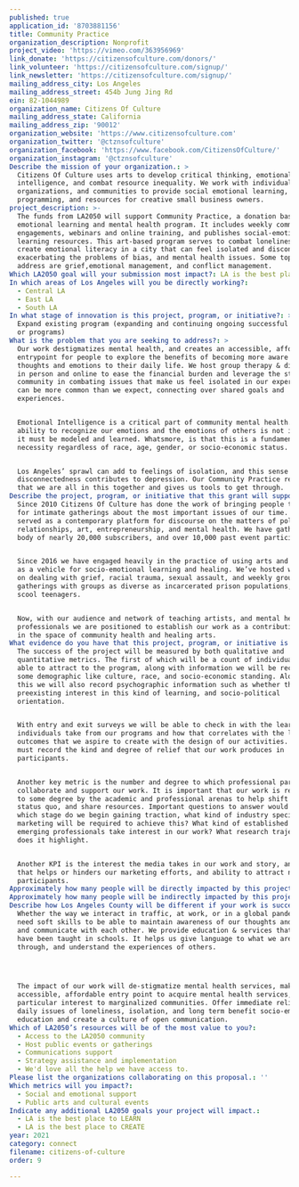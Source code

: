 ```yaml
---
published: true
application_id: '8703881156'
title: Community Practice
organization_description: Nonprofit
project_video: 'https://vimeo.com/363956969'
link_donate: 'https://citizensofculture.com/donors/'
link_volunteer: 'https://citizensofculture.com/signup/'
link_newsletter: 'https://citizensofculture.com/signup/'
mailing_address_city: Los Angeles
mailing_address_street: 454b Jung Jing Rd
ein: 82-1044989
organization_name: Citizens Of Culture
mailing_address_state: California
mailing_address_zip: '90012'
organization_website: 'https://www.citizensofculture.com'
organization_twitter: '@ctznsofculture'
organization_facebook: 'https://www.facebook.com/CitizensOfCulture/'
organization_instagram: '@ctznsofculture'
Describe the mission of your organization.: >
  Citizens Of Culture uses arts to develop critical thinking, emotional
  intelligence, and combat resource inequality. We work with individuals,
  organizations, and communities to provide social emotional learning, arts
  programming, and resources for creative small business owners.
project_description: >-
  The funds from LA2050 will support Community Practice, a donation based social
  emotional learning and mental health program. It includes weekly community
  engagements, webinars and online training, and publishes social-emotional
  learning resources. This art-based program serves to combat loneliness and
  create emotional literacy in a city that can feel isolated and disconnected,
  exacerbating the problems of bias, and mental health issues. Some topics we
  address are grief,emotional management, and conflict management.
Which LA2050 goal will your submission most impact?: LA is the best place to CONNECT
In which areas of Los Angeles will you be directly working?:
  - Central LA
  - East LA
  - South LA
In what stage of innovation is this project, program, or initiative?: >-
  Expand existing program (expanding and continuing ongoing successful projects
  or programs)
What is the problem that you are seeking to address?: >
  Our work destigmatizes mental health, and creates an accessible, affordable
  entrypoint for people to explore the benefits of becoming more aware of their
  thoughts and emotions to their daily life. We host group therapy & discussion,
  in person and online to ease the financial burden and leverage the strength of
  community in combating issues that make us feel isolated in our experience but
  can be more common than we expect, connecting over shared goals and
  experiences.


  Emotional Intelligence is a critical part of community mental health. But the
  ability to recognize our emotions and the emotions of others is not inherent,
  it must be modeled and learned. Whatsmore, is that this is a fundamental human
  necessity regardless of race, age, gender, or socio-economic status. 


  Los Angeles’ sprawl can add to feelings of isolation, and this sense of
  disconnectedness contributes to depression. Our Community Practice reminds us
  that we are all in this together and gives us tools to get through.
Describe the project, program, or initiative that this grant will support to address the problem identified.: >
  Since 2010 Citizens Of Culture has done the work of bringing people together
  for intimate gatherings about the most important issues of our time. We have
  served as a contemporary platform for discourse on the matters of politics,
  relationships, art, entrepreneurship, and mental health. We have gathered a
  body of nearly 20,000 subscribers, and over 10,000 past event participants.


  Since 2016 we have engaged heavily in the practice of using arts and culture
  as a vehicle for socio-emotional learning and healing. We’ve hosted workshops
  on dealing with grief, racial trauma, sexual assault, and weekly group therapy
  gatherings with groups as diverse as incarcerated prison populations, to high
  scool teenagers. 


  Now, with our audience and network of teaching artists, and mental health
  professionals we are positioned to establish our work as a contributing force
  in the space of community health and healing arts.
What evidence do you have that this project, program, or initiative is or will be successful, and how will you define and measure success?: >
  The success of the project will be measured by both qualitative and
  quantitative metrics. The first of which will be a count of individuals we are
  able to attract to the program, along with information we will be recording
  some demographic like culture, race, and socio-economic standing. Along with
  this we will also record psychographic information such as whether there was a
  preexisting interest in this kind of learning, and socio-political
  orientation. 


  With entry and exit surveys we will be able to check in with the learning that
  individuals take from our programs and how that correlates with the learning
  outcomes that we aspire to create with the design of our activities. Also, we
  must record the kind and degree of relief that our work produces in
  participants.


  Another key metric is the number and degree to which professional partners
  collaborate and support our work. It is important that our work is recognized
  to some degree by the academic and professional arenas to help shift the
  status quo, and share resources. Important questions to answer would be, at
  which stage do we begin gaining traction, what kind of industry specific
  marketing will be required to achieve this? What kind of established and
  emerging professionals take interest in our work? What research trajectories
  does it highlight.


  Another KPI is the interest the media takes in our work and story, and how
  that helps or hinders our marketing efforts, and ability to attract new
  participants.
Approximately how many people will be directly impacted by this project, program, or initiative?: '1000'
Approximately how many people will be indirectly impacted by this project, program, or initiative?: '5000'
Describe how Los Angeles County will be different if your work is successful.: >
  Whether the way we interact in traffic, at work, or in a global pandemic, we
  need soft skills to be able to maintain awareness of our thoughts and emotions
  and communicate with each other. We provide education & services that should
  have been taught in schools. It helps us give language to what we are going
  through, and understand the experiences of others.




  The impact of our work will de-stigmatize mental health services, make an
  accessible, affordable entry point to acquire mental health services, with
  particular interest to marginalized communities. Offer immediate relief to
  daily issues of loneliness, isolation, and long term benefit socio-emotional
  education and create a culture of open communication.
Which of LA2050’s resources will be of the most value to you?:
  - Access to the LA2050 community
  - Host public events or gatherings
  - Communications support
  - Strategy assistance and implementation
  - We'd love all the help we have access to.
Please list the organizations collaborating on this proposal.: ''
Which metrics will you impact?:
  - Social and emotional support
  - Public arts and cultural events
Indicate any additional LA2050 goals your project will impact.:
  - LA is the best place to LEARN
  - LA is the best place to CREATE
year: 2021
category: connect
filename: citizens-of-culture
order: 9

---
```

